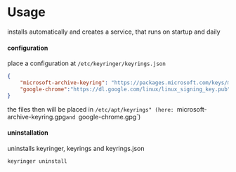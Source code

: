# Usage
installs automatically and creates a service, that runs on startup and daily


#### configuration
place a configuration at `/etc/keyringer/keyrings.json`
```json
{
    "microsoft-archive-keyring": "https://packages.microsoft.com/keys/microsoft.asc",
    "google-chrome":"https://dl.google.com/linux/linux_signing_key.pub"
}
```

the files then will be placed in `/etc/apt/keyrings" (here: `microsoft-archive-keyring.gpg` and  `google-chrome.gpg`)

#### uninstallation
uninstalls keyringer, keyrings and keyrings.json

```bash
keyringer uninstall
```